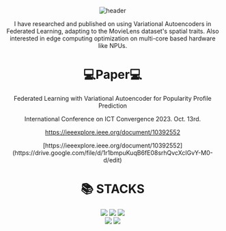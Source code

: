 <div align="center">
  
![header](https://capsule-render.vercel.app/api?type=wave&color=gradient&height=300&section=footer&text=Minkyun's%20GitHub&fontSize=90)

</div>

<div align="center">
I have researched and published on using Variational Autoencoders in Federated Learning, adapting to the MovieLens dataset's spatial traits. 
Also interested in edge computing optimization on multi-core based hardware like NPUs.
</div>
  
<div align=center><h1>💻Paper💻</h1></div>
<div align=center>
  
Federated Learning with Variational Autoencoder for Popularity Profile Prediction

International Conference on ICT Convergence 2023. Oct. 13rd.

https://ieeexplore.ieee.org/document/10392552
</div>
<div align=center>
[https://ieeexplore.ieee.org/document/10392552](https://drive.google.com/file/d/1r1bmpuKuqB6fE08srhQvcXcIGvY-M0-d/edit)
</div>

<div align=center><h1>📚 STACKS</h1></div>
<div align=center> 
<img src="https://img.shields.io/badge/Python-3776AB?style=for-the-badge&logo=Python&logoColor=white"/> 
<img src="https://img.shields.io/badge/c++-00599C?style=for-the-badge&logo=c%2B%2B&logoColor=white"/>
<img src="https://img.shields.io/badge/c-A8B9CC?style=for-the-badge&logo=c%2B%2B&logoColor=white"/>
<br>
<div align=center> 
<img src="https://img.shields.io/badge/PyTorch-EE4C2C?style=for-the-badge&logo=PyTorch&logoColor=white"/>
<img src="https://img.shields.io/badge/TensorFlow-FF6F00?style=for-the-badge&logo=TensorFlow&logoColor=white"/>
</div>
